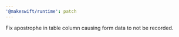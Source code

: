 ```yaml
---
'@makeswift/runtime': patch
---
```


Fix apostrophe in table column causing form data to not be recorded.
